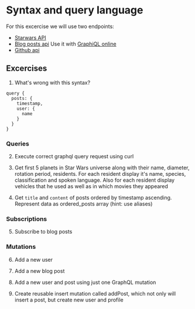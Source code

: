 # Syntax and query language

For this excercise we will use two endpoints: 

- [Starwars API](https://graphql.org/swapi-graphql/)
- [Blog posts api](https://graphql-workshop-react.herokuapp.com/v1/graphql) Use it with [GraphiQL online](https://graphiql-online.com/graphiql)
- [Github api](https://developer.github.com/v4/explorer/)

## Excercises

1. What's wrong with this syntax?
```
query {
  posts: {
    timestamp,
    user: {
      name
    }
  }
}
```

### Queries

2. Execute correct graphql query request using curl

3. Get first 5 planets in Star Wars universe along with their name, diameter, rotation period, residents. For each resident display it's name, species, classification and spoken language. Also for each resident display vehicles that he used as well as in which movies they appeared

4. Get `title` and `content` of posts ordered by timestamp ascending. Represent data as ordered_posts array (hint: use aliases)

### Subscriptions

5. Subscribe to blog posts

### Mutations

6. Add a new user

7. Add a new blog post

8. Add a new user and post using just one GraphQL mutation

9. Create reusable insert mutation called addPost, which not only will insert a post, but create new user and profile


